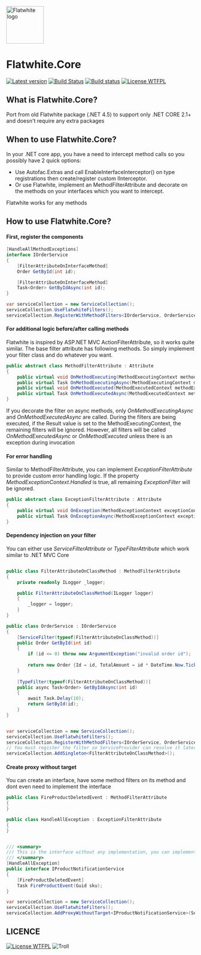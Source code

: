 <img alt="Flatwhite logo" src="http://oi64.tinypic.com/15hkikp.jpg" title="Flatwhite" width="100px" height="100px"/>

# Flatwhite.Core

[![Latest version](https://img.shields.io/nuget/v/Flatwhite.Core.svg)](https://www.nuget.org/packages?q=Flatwhite.Core) [![Build Status](https://api.travis-ci.org/vanthoainguyen/Flatwhite.Core.svg)](https://travis-ci.org/vanthoainguyen/Flatwhite.Core) [![Build status](https://ci.appveyor.com/api/projects/status/yw4jbtxymftja5dx?svg=true)](https://ci.appveyor.com/project/vanthoainguyen/flatwhite-core) [![License WTFPL](https://img.shields.io/badge/licence-WTFPL-green.svg)](http://sam.zoy.org/wtfpl/COPYING)


## What is Flatwhite.Core?

Port from old Flatwhite package (.NET 4.5) to support only .NET CORE 2.1+ and doesn't require any extra packages

## When to use Flatwhite.Core?

In your .NET core app, you have a need to intercept method calls so you possibly have 2 quick options:
- Use Autofac.Extras and call EnableInterfaceInterceptor() on type registrations then create/register custom IInterceptor.
- Or use Flatwhite, implement an MethodFilterAttribute and decorate on the methods on your interfaces which you want to intercept.

Flatwhite works for any methods

## How to use Flatwhite.Core?

#### First, register the components
```C#
[HandleAllMethodExceptions]
interface IOrderService
{
	[FilterAttributeOnInterfaceMethod]
	Order GetById(int id);	

	[FilterAttributeOnInterfaceMethod]
	Task<Order> GetByIdAsync(int id);	
}

var serviceCollection = new ServiceCollection();
serviceCollection.UseFlatwhiteFilters();
serviceCollection.RegisterWithMethodFilters<IOrderService, OrderService>(ServiceLifetime.Singleton);
```

#### For additional logic before/after calling methods
Flatwhite is inspired by ASP.NET MVC ActionFilterAttribute, so it works quite similar. The base filter attribute has following methods. So simply implement your filter class and do whatever you want.

```C#
public abstract class MethodFilterAttribute : Attribute
{
    public virtual void OnMethodExecuting(MethodExecutingContext methodExecutingContext);    
    public virtual Task OnMethodExecutingAsync(MethodExecutingContext methodExecutingContext);   
    public virtual void OnMethodExecuted(MethodExecutedContext methodExecutedContext);    
    public virtual Task OnMethodExecutedAsync(MethodExecutedContext methodExecutedContext);    
}
```

If you decorate the filter on async methods, only _OnMethodExecutingAsync_ and _OnMethodExecutedAsync_ are called. During the filters are being executed, if the Result value is set to the MethodExecutingContext, the remaining filters will be ignored. However, all filters will be called _OnMethodExecutedAsync_ or _OnMethodExecuted_ unless there is an exception during invocation


#### For error handling
Similar to MethodFilterAttribute, you can implement *ExceptionFilterAttribute* to provide custom error handling logic. If the property _MethodExceptionContext.Handled_ is true, all remaining *ExceptionFilter* will be ignored.

```C#
public abstract class ExceptionFilterAttribute : Attribute
{    
    public virtual void OnException(MethodExceptionContext exceptionContext);    
    public virtual Task OnExceptionAsync(MethodExceptionContext exceptionContext);       
}
```

#### Dependency injection on your filter
You can either use *ServiceFilterAttribute* or *TypeFilterAttribute* which work similar to .NET MVC Core

```C#

public class FilterAttributeOnClassMethod : MethodFilterAttribute
{
	private readonly ILogger _logger;

	public FilterAttributeOnClassMethod(ILogger logger)
	{
		_logger = logger;
	}
}

public class OrderService : IOrderService
{
	[ServiceFilter(typeof(FilterAttributeOnClassMethod))]
	public Order GetById(int id)
	{
		if (id <= 0) throw new ArgumentException("invalid order id");
		
		return new Order {Id = id, TotalAmount = id * DateTime.Now.Ticks};
	}
	
	[TypeFilter(typeof(FilterAttributeOnClassMethod))]
	public async Task<Order> GetByIdAsync(int id)
	{
		await Task.Delay(10);
		return GetById(id);
	}
}


var serviceCollection = new ServiceCollection();
serviceCollection.UseFlatwhiteFilters();
serviceCollection.RegisterWithMethodFilters<IOrderService, OrderService>(ServiceLifetime.Singleton);
// You must register the filter so ServiceProvider can resolve it later
serviceCollection.AddSingleton<FilterAttributeOnClassMethod>();
```


#### Create proxy without target

You can create an interface, have some method filters on its method and dont even need to implement the interface

```C#
public class FireProductDeletedEvent : MethodFilterAttribute
{	
}

public class HandleAllException : ExceptionFilterAttribute
{	
}


/// <summary>
/// This is the interface without any implementation, you can implement the main code in FireProductDeletedEvent and exception handling in HandleAllException
/// </summary>
[HandleAllException]
public interface IProductNotificationService
{	
	[FireProductDeletedEvent]
	Task FireProductEvent(Guid sku);
}

var serviceCollection = new ServiceCollection();
serviceCollection.UseFlatwhiteFilters();
serviceCollection.AddProxyWithoutTarget<IProductNotificationService>(ServiceLifetime.Singleton);
```

## LICENCE
[![License WTFPL](https://img.shields.io/badge/licence-WTFPL-green.svg)](http://sam.zoy.org/wtfpl/COPYING) ![Troll](http://i40.tinypic.com/2m4vl2x.jpg) 

